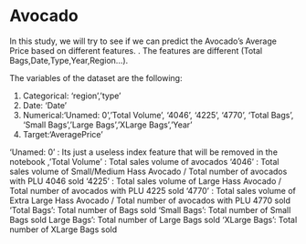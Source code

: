 # Avocado
In this study, we will try to see if we can predict the Avocado’s Average Price based on different features. . The features are different (Total Bags,Date,Type,Year,Region…).

The variables of the dataset are the following:

1. Categorical: ‘region’,’type’
2. Date: ‘Date’
3. Numerical:‘Unamed: 0’,’Total Volume’, ‘4046’, ‘4225’, ‘4770’, ‘Total Bags’, ‘Small Bags’,’Large Bags’,’XLarge Bags’,’Year’
4. Target:‘AveragePrice’


‘Unamed: 0’ : Its just a useless index feature that will be removed in the notebook
,’Total Volume’ : Total sales volume of avocados
‘4046’ : Total sales volume of Small/Medium Hass Avocado / Total number of avocados with PLU 4046 sold
‘4225’ : Total sales volume of Large Hass Avocado / Total number of avocados with PLU 4225 sold
‘4770’ : Total sales volume of Extra Large Hass Avocado / Total number of avocados with PLU 4770 sold
‘Total Bags’: Total number of Bags sold
‘Small Bags’: Total number of Small Bags sold
Large Bags’: Total number of Large Bags sold
‘XLarge Bags’: Total number of XLarge Bags sold
